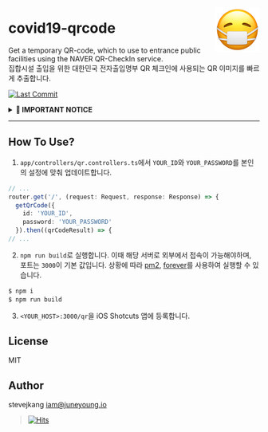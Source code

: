 <a href="https://github.com/stevejkang/covid19-qrcode"><img src="https://raw.githubusercontent.com/stevejkang/emoji-for-readme/master/emoji/face-with-medical-mask.png" align="right" width="90" height="90" /></a>

# covid19-qrcode

  Get a temporary QR-code, which to use to entrance public facilities using the NAVER QR-CheckIn service.    
  집합시설 출입을 위한 대한민국 전자출입명부 QR 체크인에 사용되는 QR 이미지를 빠르게 추출합니다.

  [![Last Commit](https://img.shields.io/github/last-commit/stevejkang/covid19-qrcode.svg)](https://github.com/stevejkang/covid19-qrcode/commits)

  <details>
  <summary><b>📌 IMPORTANT NOTICE</b></summary>

  ```
  이 프로젝트는 네이버에서 제공하는 "집합시설 출입을 위한 QR 체크인 기능"을 이용하였습니다. 
  네이버와 무관한 프로젝트로 언제든 지원이 중단될 수 있습니다. 
  개인적으로 집합시설 이용시 오랜 조작 등으로 생기는 불편함을 느껴 이를 간소화하고자 만들게 된 프로젝트입니다. 
  다양한 방향으로의 악용을 막고자 코드상으로 API 호출할 수 있는 형태로 제작했음에도, 
  누구나 사용할 수 있는 주소(서비스)를 제공하는 것이 아닌 오픈소스로만 공유하며, 
  사용함에 있어 모든 책임은 전적으로 사용하는 개인에 있습니다. 

  이 프로젝트는, 최초에 네이버 QR 체크인 단계 중 하나인 "개인정보 수집 및 제공에 동의" 과정을 
  headless로 생략하고 동의한 것으로 간주합니다. 이 과정에 동의하지 않으시는 경우 사용을 권장하지 않습니다. 
  ```
  </details>

---

## How To Use?

  1. `app/controllers/qr.controllers.ts`에서 `YOUR_ID`와 `YOUR_PASSWORD`를 본인의 설정에 맞춰 업데이트합니다.
  ```ts
  // ...
  router.get('/', (request: Request, response: Response) => {
    getQrCode({
      id: 'YOUR_ID',
      password: 'YOUR_PASSWORD'
    }).then((qrCodeResult) => {
  // ...    
  ```

  2. `npm run build`로 실행합니다. 이때 해당 서버로 외부에서 접속이 가능해야하며, 포트는 `3000`이 기본 값입니다. 상황에 따라 [pm2](https://www.npmjs.com/package/pm2), [forever](https://www.npmjs.com/package/forever)를 사용하여 실행할 수 있습니다.
  ```bash
  $ npm i
  $ npm run build
  ```

  3. `<YOUR_HOST>:3000/qr`을 iOS Shotcuts 앱에 등록합니다.
  <!--여기서는 서버에 설치하여 API 서버를 띄우고, 이를 iOS 단축어 앱에서 호출하는 방법(iOS 14 백탭 활용)을 설명합니다-->

## License

  MIT

## Author

  stevejkang <iam@juneyoung.io>

> [![Hits](https://hits.seeyoufarm.com/api/count/incr/badge.svg?url=https%3A%2F%2Fgithub.com%2Fstevejkang%2Fcovid19-qrcode)](https://github.com/stevejkang/covid19-qrcode)
